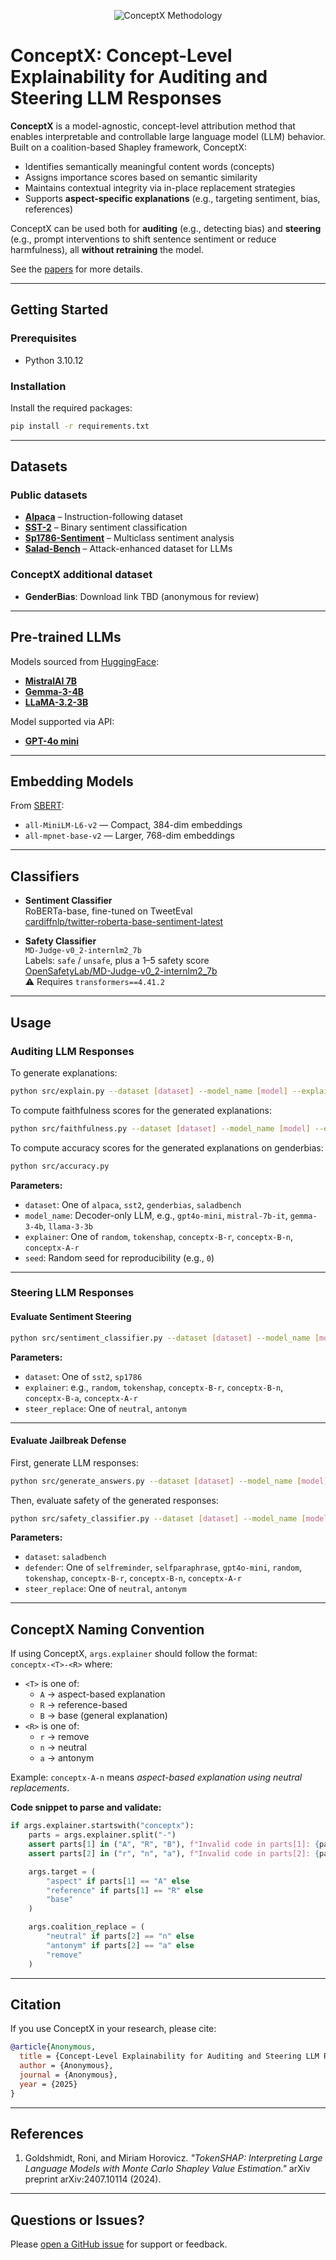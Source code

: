 <p align="center">
    <img src="fig_method.svg" alt="ConceptX Methodology"/>
  </p>
  
  # ConceptX: Concept-Level Explainability for Auditing and Steering LLM Responses
  
  **ConceptX** is a model-agnostic, concept-level attribution method that enables interpretable and controllable large language model (LLM) behavior. Built on a coalition-based Shapley framework, ConceptX:
  
  - Identifies semantically meaningful content words (concepts)
  - Assigns importance scores based on semantic similarity
  - Maintains contextual integrity via in-place replacement strategies
  - Supports **aspect-specific explanations** (e.g., targeting sentiment, bias, references)
  
  ConceptX can be used both for **auditing** (e.g., detecting bias) and **steering** (e.g., prompt interventions to shift sentence sentiment or reduce harmfulness), all **without retraining** the model.
  
  See the [papers](#citation) for more details.
  
  ---
  
  ## Getting Started
  
  ### Prerequisites
  
  - Python 3.10.12
  
  ### Installation
  
  Install the required packages:
  
  ```bash
  pip install -r requirements.txt
  ```
  
  ---
  
  ## Datasets
  
  ### Public datasets
  - **[Alpaca](https://huggingface.co/datasets/tatsu-lab/alpaca)** – Instruction-following dataset
  - **[SST-2](https://huggingface.co/datasets/stanfordnlp/sst2)** – Binary sentiment classification
  - **[Sp1786-Sentiment](https://huggingface.co/datasets/Sp1786/multiclass-sentiment-analysis-dataset)** – Multiclass sentiment analysis
  - **[Salad-Bench](https://huggingface.co/datasets/OpenSafetyLab/Salad-Data)** – Attack-enhanced dataset for LLMs

  ### ConceptX additional dataset
  - **GenderBias**: Download link TBD (anonymous for review)
  
  ---
  
  ## Pre-trained LLMs
  
  Models sourced from [HuggingFace](https://huggingface.co/):
  
  - [**MistralAI 7B**](https://huggingface.co/mistralai/Mistral-7B-Instruct-v0.2)
  - [**Gemma-3-4B**](https://huggingface.co/google/gemma-3-4b-it)
  - [**LLaMA-3.2-3B**](https://huggingface.co/meta-llama/Llama-3.2-3B)
  
  Model supported via API:
  - [**GPT-4o mini**](https://openai.com/index/gpt-4o-mini-advancing-cost-efficient-intelligence)
  
  ---
  
  ## Embedding Models
  
  From [SBERT](https://www.sbert.net/docs/sentence_transformer/pretrained_models.html):
  
  - `all-MiniLM-L6-v2` — Compact, 384-dim embeddings
  - `all-mpnet-base-v2` — Larger, 768-dim embeddings
  
  ---
  
  ## Classifiers
  
  - **Sentiment Classifier**  
    RoBERTa-base, fine-tuned on TweetEval  
    [cardiffnlp/twitter-roberta-base-sentiment-latest](https://huggingface.co/cardiffnlp/twitter-roberta-base-sentiment-latest)
  
  - **Safety Classifier**  
    `MD-Judge-v0_2-internlm2_7b`  
    Labels: `safe` / `unsafe`, plus a 1–5 safety score  
    [OpenSafetyLab/MD-Judge-v0_2-internlm2_7b](https://huggingface.co/OpenSafetyLab/MD-Judge-v0_2-internlm2_7b)  
    ⚠️ Requires `transformers==4.41.2`
  
  ---
  ## Usage

### Auditing LLM Responses

To generate explanations:
```bash
python src/explain.py --dataset [dataset] --model_name [model] --explainer [method] --seed [seed]
```

To compute faithfulness scores for the generated explanations:
```bash
python src/faithfulness.py --dataset [dataset] --model_name [model] --explainer [method] --seed [seed]
```

To compute accuracy scores for the generated explanations on genderbias:
```bash
python src/accuracy.py 
```

**Parameters:**
- `dataset`: One of `alpaca`, `sst2`, `genderbias`, `saladbench`
- `model_name`: Decoder-only LLM, e.g., `gpt4o-mini`, `mistral-7b-it`, `gemma-3-4b`, `llama-3-3b`
- `explainer`: One of `random`, `tokenshap`, `conceptx-B-r`, `conceptx-B-n`, `conceptx-A-r`
- `seed`: Random seed for reproducibility (e.g., `0`)

---

### Steering LLM Responses

#### Evaluate Sentiment Steering

```bash
python src/sentiment_classifier.py --dataset [dataset] --model_name [model] --explainer [method] --steer_replace [steer_replace] --seed [seed]
```

**Parameters:**
- `dataset`: One of `sst2`, `sp1786`
- `explainer`: e.g., `random`, `tokenshap`, `conceptx-B-r`, `conceptx-B-n`, `conceptx-B-a`, `conceptx-A-r`
- `steer_replace`: One of `neutral`, `antonym`

---

#### Evaluate Jailbreak Defense

First, generate LLM responses:
```bash
python src/generate_answers.py --dataset [dataset] --model_name [model] --explainer [method] --steer_replace [steer_replace] --seed [seed]
```

Then, evaluate safety of the generated responses:
```bash
python src/safety_classifier.py --dataset [dataset] --model_name [model] --defender [method] --steer_replace [steer_replace] --seed [seed]
```

**Parameters:**
- `dataset`: `saladbench`
- `defender`: One of `selfreminder`, `selfparaphrase`, `gpt4o-mini`, `random`, `tokenshap`, `conceptx-B-r`, `conceptx-B-n`, `conceptx-A-r`
- `steer_replace`: One of `neutral`, `antonym`

---
  
  ## ConceptX Naming Convention
  
  If using ConceptX, `args.explainer` should follow the format:  
  `conceptx-<T>-<R>` where:
  - `<T>` is one of:
    - `A` → aspect-based explanation
    - `R` → reference-based
    - `B` → base (general explanation)
  - `<R>` is one of:
    - `r` → remove
    - `n` → neutral
    - `a` → antonym
  
  Example: `conceptx-A-n` means *aspect-based explanation using neutral replacements*.
  
  **Code snippet to parse and validate:**
  
  ```python
  if args.explainer.startswith("conceptx"):
      parts = args.explainer.split("-")
      assert parts[1] in ("A", "R", "B"), f"Invalid code in parts[1]: {parts[1]}"
      assert parts[2] in ("r", "n", "a"), f"Invalid code in parts[2]: {parts[2]}"
  
      args.target = (
          "aspect" if parts[1] == "A" else
          "reference" if parts[1] == "R" else
          "base"
      )
  
      args.coalition_replace = (
          "neutral" if parts[2] == "n" else
          "antonym" if parts[2] == "a" else
          "remove"
      )
  ```
  
  ---
  
  ## Citation
  
  If you use ConceptX in your research, please cite:
  
  ```bibtex
  @article{Anonymous,
    title = {Concept-Level Explainability for Auditing and Steering LLM Responses},
    author = {Anonymous},
    journal = {Anonymous},
    year = {2025}
  }
  ```
  
  ---
  
  ## References
  
  1. Goldshmidt, Roni, and Miriam Horovicz. *"TokenSHAP: Interpreting Large Language Models with Monte Carlo Shapley Value Estimation."* arXiv preprint arXiv:2407.10114 (2024).
  
  ---
  
  ## Questions or Issues?
  
  Please [open a GitHub issue](https://github.com/) for support or feedback.